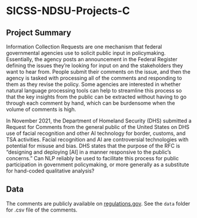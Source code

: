 # SICSS-NDSU-Projects-C

## Project Summary

Information Collection Requests are one mechanism that federal governmental agencies use to solicit public input in policymaking. Essentially, the agency posts an announcement in the Federal Register defining the issues they’re looking for input on and the stakeholders they want to hear from. People submit their comments on the issue, and then the agency is tasked with processing all of the comments and responding to them as they revise the policy. Some agencies are interested in whether natural language processing tools can help to streamline this process so that the key insights from the public can be extracted without having to go through each comment by hand, which can be burdensome when the volume of comments is high.

In November 2021, the Department of Homeland Security (DHS) submitted a Request for Comments from the general public of the United States on DHS use of facial recognition and other AI technology for border, customs, and TSA activities. Facial recognition and AI are controversial technologies with potential for misuse and bias. DHS states that the purpose of the RFC is “designing and deploying [AI] in a manner responsive to the public’s concerns.” Can NLP reliably be used to facilitate this process for public participation in government policymaking, or more generally as a substitute for hand-coded qualitative analysis?

## Data

The comments are publicly available on [regulations.gov](https://www.regulations.gov/document/DHS-2021-0015-0005). See the `data` folder for .csv file of the comments.
